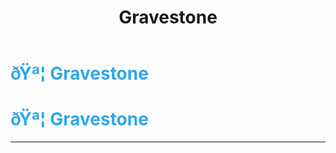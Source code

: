 ﻿---
lang: en-US
title: Gravestone
prev: Ghoul
next: OIIAI
---
# <font color=#2ea8e7>ðŸª¦ <b>Gravestone</b></font> <Badge text="Mixed" type="tip" vertical="middle"/>
# <font color=#2ea8e7>ðŸª¦ <b>Gravestone</b></font> <Badge text="Mixed" type="tip" vertical="middle"/>
---


